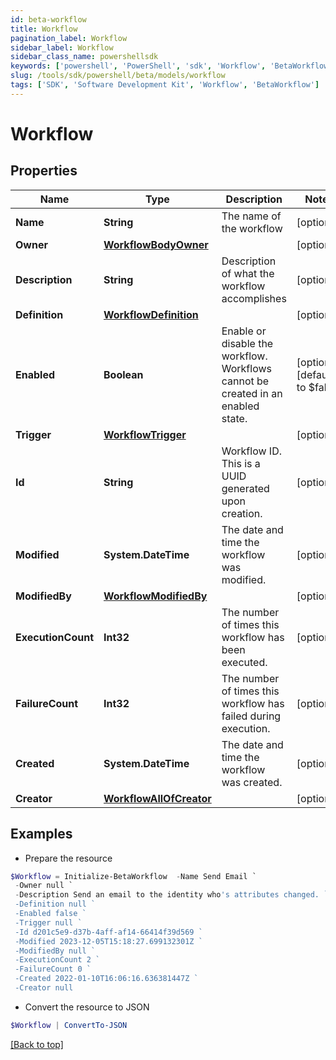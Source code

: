 ```yaml
---
id: beta-workflow
title: Workflow
pagination_label: Workflow
sidebar_label: Workflow
sidebar_class_name: powershellsdk
keywords: ['powershell', 'PowerShell', 'sdk', 'Workflow', 'BetaWorkflow']
slug: /tools/sdk/powershell/beta/models/workflow
tags: ['SDK', 'Software Development Kit', 'Workflow', 'BetaWorkflow']
---
```


# Workflow

## Properties

| Name | Type | Description | Notes |
| --- | --- | --- | --- |
| **Name** | **String** | The name of the workflow | [optional] |
| **Owner** | [**WorkflowBodyOwner**](workflow-body-owner) |  | [optional] |
| **Description** | **String** | Description of what the workflow accomplishes | [optional] |
| **Definition** | [**WorkflowDefinition**](workflow-definition) |  | [optional] |
| **Enabled** | **Boolean** | Enable or disable the workflow. Workflows cannot be created in an enabled state. | [optional] [default to $false] |
| **Trigger** | [**WorkflowTrigger**](workflow-trigger) |  | [optional] |
| **Id** | **String** | Workflow ID. This is a UUID generated upon creation. | [optional] |
| **Modified** | **System.DateTime** | The date and time the workflow was modified. | [optional] |
| **ModifiedBy** | [**WorkflowModifiedBy**](workflow-modified-by) |  | [optional] |
| **ExecutionCount** | **Int32** | The number of times this workflow has been executed. | [optional] |
| **FailureCount** | **Int32** | The number of times this workflow has failed during execution. | [optional] |
| **Created** | **System.DateTime** | The date and time the workflow was created. | [optional] |
| **Creator** | [**WorkflowAllOfCreator**](workflow-all-of-creator) |  | [optional] |

## Examples

- Prepare the resource

```powershell
$Workflow = Initialize-BetaWorkflow  -Name Send Email `
 -Owner null `
 -Description Send an email to the identity who's attributes changed. `
 -Definition null `
 -Enabled false `
 -Trigger null `
 -Id d201c5e9-d37b-4aff-af14-66414f39d569 `
 -Modified 2023-12-05T15:18:27.699132301Z `
 -ModifiedBy null `
 -ExecutionCount 2 `
 -FailureCount 0 `
 -Created 2022-01-10T16:06:16.636381447Z `
 -Creator null
```

- Convert the resource to JSON

```powershell
$Workflow | ConvertTo-JSON
```

[[Back to top]](#)
